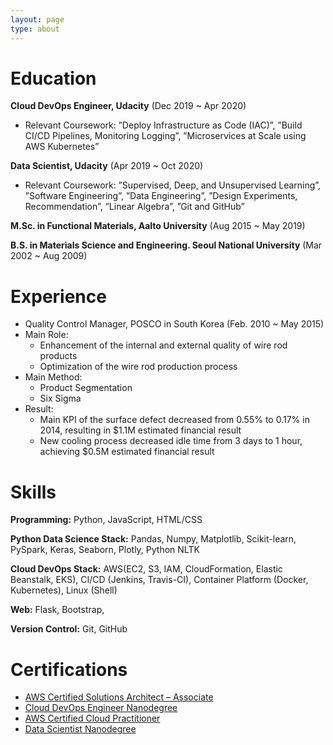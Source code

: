 ```yaml
---
layout: page
type: about
---
```


# Education
**Cloud DevOps Engineer, Udacity** (Dec 2019 ~ Apr 2020)
- Relevant Coursework: ”Deploy Infrastructure as Code (IAC)”, ”Build CI/CD Pipelines, Monitoring
Logging”, ”Microservices at Scale using AWS Kubernetes”

**Data Scientist, Udacity** (Apr 2019 ~ Oct 2020)
- Relevant Coursework: ”Supervised, Deep, and Unsupervised Learning”, ”Software Engineering”,
”Data Engineering”, ”Design Experiments, Recommendation”, ”Linear Algebra”, ”Git and GitHub”

**M.Sc. in Functional Materials, Aalto University** (Aug 2015 ~ May 2019)

**B.S. in Materials Science and Engineering. Seoul National University** (Mar 2002 ~ Aug 2009)
 

# Experience
- Quality Control Manager, POSCO in South Korea (Feb. 2010 ~ May 2015)
- Main Role: 
  - Enhancement of the internal and external quality of wire rod products
  - Optimization of the wire rod production process
- Main Method:
  - Product Segmentation
  - Six Sigma
- Result:
  - Main KPI of the surface defect decreased from 0.55% to 0.17% in 2014, resulting in $1.1M estimated financial result
  - New cooling process decreased idle time from 3 days to 1 hour, achieving $0.5M estimated financial result


# Skills
**Programming:** Python, JavaScript, HTML/CSS

**Python Data Science Stack:** Pandas, Numpy, Matplotlib, Scikit-learn, PySpark, Keras, Seaborn, Plotly, Python NLTK

**Cloud DevOps Stack:** AWS(EC2, S3, IAM, CloudFormation, Elastic Beanstalk, EKS), CI/CD (Jenkins, Travis-CI), Container Platform (Docker, Kubernetes), Linux (Shell)

**Web:** Flask, Bootstrap, 

**Version Control:** Git, GitHub

# Certifications
- [AWS Certified Solutions Architect – Associate][AWS SAA-C02]
- [Cloud DevOps Engineer Nanodegree][Udacity DevOps]
- [AWS Certified Cloud Practitioner][AWS CLF-C01]
- [Data Scientist Nanodegree][Udacity DS]

[AWS SAA-C02]: https://www.youracclaim.com/badges/2765af1e-8b70-4ada-b217-82a81353371f/linked_in_profile
[Udacity DevOps]: https://confirm.udacity.com/RM3KC7CL
[AWS CLF-C01]: https://www.youracclaim.com/badges/b86128dd-96fa-4a27-839a-54858be3551b/linked_in_profile
[Udacity DS]: https://graduation.udacity.com/nd025
